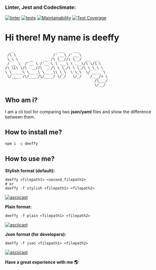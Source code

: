 
### Linter, Jest and Codeclimate:
[![linter](https://github.com/manylovv/frontend-project-lvl2/actions/workflows/linter.yml/badge.svg)](https://github.com/manylovv/frontend-project-lvl2/actions/workflows/linter.yml)
[![tests](https://github.com/manylovv/frontend-project-lvl2/actions/workflows/tests.yml/badge.svg)](https://github.com/manylovv/frontend-project-lvl2/actions/workflows/tests.yml)
[![Maintainability](https://api.codeclimate.com/v1/badges/438489f198be09804ac3/maintainability)](https://codeclimate.com/github/manylovv/frontend-project-lvl2/maintainability)
[![Test Coverage](https://api.codeclimate.com/v1/badges/438489f198be09804ac3/test_coverage)](https://codeclimate.com/github/manylovv/frontend-project-lvl2/test_coverage)

# Hi there! My name is deeffy

```
  __                    ___    ___             
 /\ \                 /'___\ /'___\            
 \_\ \     __     __ /\ \__//\ \__/  __  __    
 / __ \  /'__ \ /'__ \ \ .__\ \ .__\/\ \/\ \   
/\ \L\ \/\  __//\  __/\ \ \_/\ \ \_/\ \ \_\ \  
\ \_____\ \____\ \____\\ \_\  \ \_\  \/`____ \ 
 \/____ /\/____/\/____/ \/_/   \/_/   `/___/> \
                                         /\___/
                                         \/__/ 
```

## Who am i?

I am a cli tool for comparing two **json/yaml** files and show the difference between them.


## How to install me?

```bash
npm i -g deeffy
```
## How to use me?

**Stylish format (default):**

```
deeffy <filepath1> <second_filepath2>
# or
deeffy -f stylish <filepath1> <filepath2>
```

[![asciicast](https://asciinema.org/a/OxQQ9Aj2Ku4AQVRvI8YhAcdVY.svg)](https://asciinema.org/a/OxQQ9Aj2Ku4AQVRvI8YhAcdVY?t=2?speed=2)

**Plain format:**

```
deeffy -f plain <filepath1> <filepath2>
```

[![asciicast](https://asciinema.org/a/IJaeTWOnP7wEvu9IrrILZhtbC.svg)](https://asciinema.org/a/IJaeTWOnP7wEvu9IrrILZhtbC?t=3)

**Json format (for developers):**

```
deeffy -f json <filepath1> <filepath2>
```

[![asciicast](https://asciinema.org/a/s7qmkGzFJHjrwGNR0qR9Ywi1W.svg)](https://asciinema.org/a/s7qmkGzFJHjrwGNR0qR9Ywi1W?t=3)

**Have a great experience with me :earth_americas:**
